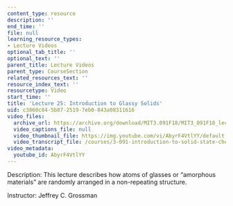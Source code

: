 ```yaml
---
content_type: resource
description: ''
end_time: ''
file: null
learning_resource_types:
- Lecture Videos
optional_tab_title: ''
optional_text: ''
parent_title: Lecture Videos
parent_type: CourseSection
related_resources_text: ''
resource_index_text: ''
resourcetype: Video
start_time: ''
title: 'Lecture 25: Introduction to Glassy Solids'
uid: c3860c84-5b87-2519-7eb0-843a08311616
video_files:
  archive_url: https://archive.org/download/MIT3.091F18/MIT3_091F18_lec25_300k.mp4
  video_captions_file: null
  video_thumbnail_file: https://img.youtube.com/vi/AbyrF4VtlYY/default.jpg
  video_transcript_file: /courses/3-091-introduction-to-solid-state-chemistry-fall-2018/da732766df67fda9514d813f785541c4_AbyrF4VtlYY.pdf
video_metadata:
  youtube_id: AbyrF4VtlYY
---
```


Description: This lecture describes how atoms of glasses or “amorphous materials” are randomly arranged in a non-repeating structure.

Instructor: Jeffrey C. Grossman